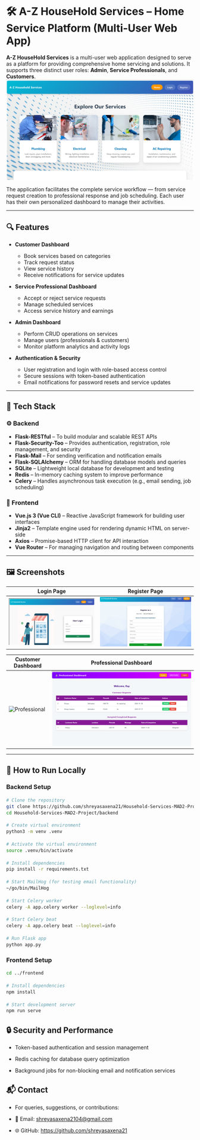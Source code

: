 # 🛠️ A-Z HouseHold Services – Home Service Platform (Multi-User Web App)

**A-Z HouseHold Services** is a multi-user web application designed to serve as a platform for providing comprehensive home servicing and solutions. It supports three distinct user roles: **Admin**, **Service Professionals**, and **Customers**.
![Home](home1.png)


The application facilitates the complete service workflow — from service request creation to professional response and job scheduling. Each user has their own personalized dashboard to manage their activities.

---

## 🔍 Features

- **Customer Dashboard**
  - Book services based on categories
  - Track request status
  - View service history
  - Receive notifications for service updates

- **Service Professional Dashboard**
  - Accept or reject service requests
  - Manage scheduled services
  - Access service history and earnings

- **Admin Dashboard**
  - Perform CRUD operations on services
  - Manage users (professionals & customers)
  - Monitor platform analytics and activity logs

- **Authentication & Security**
  - User registration and login with role-based access control
  - Secure sessions with token-based authentication
  - Email notifications for password resets and service updates

---

## 🧰 Tech Stack

### ⚙️ Backend
- **Flask-RESTful** – To build modular and scalable REST APIs  
- **Flask-Security-Too** – Provides authentication, registration, role management, and security  
- **Flask-Mail** – For sending verification and notification emails  
- **Flask-SQLAlchemy** – ORM for handling database models and queries  
- **SQLite** – Lightweight local database for development and testing  
- **Redis** – In-memory caching system to improve performance  
- **Celery** – Handles asynchronous task execution (e.g., email sending, job scheduling)  

### 🎨 Frontend
- **Vue.js 3 (Vue CLI)** – Reactive JavaScript framework for building user interfaces  
- **Jinja2** – Template engine used for rendering dynamic HTML on server-side  
- **Axios** – Promise-based HTTP client for API interaction  
- **Vue Router** – For managing navigation and routing between components  

---

## 🖼️ Screenshots

| Login Page | Register Page |
|--------------------|----------------------|
| ![Customer Dashboard](login.png) | ![Service Request](register.png) |

| Customer Dashboard | Professional Dashboard |
|------------------------|------------------|
| ![Professional](customer(2).png) | ![Admin](professional.png) |



---

## 🚀 How to Run Locally

### Backend Setup

```bash
# Clone the repository
git clone https://github.com/shreyasaxena21/Household-Services-MAD2-Project
cd Household-Services-MAD2-Project/backend

# Create virtual environment
python3 -m venv .venv

# Activate the virtual environment
source .venv/bin/activate

# Install dependencies
pip install -r requirements.txt

# Start MailHog (for testing email functionality)
~/go/bin/MailHog

# Start Celery worker
celery -A app.celery worker --loglevel=info

# Start Celery beat
celery -A app.celery beat --loglevel=info

# Run Flask app
python app.py
```

### Frontend Setup

```bash
cd ../frontend

# Install dependencies
npm install

# Start development server
npm run serve
```
## 🔒 Security and Performance
- Token-based authentication and session management

- Redis caching for database query optimization

- Background jobs for non-blocking email and notification services

## 📬 Contact
- For queries, suggestions, or contributions:

- 📧 Email: shreyasaxena2104@gmail.com

- 🌐 GitHub: https://github.com/shreyasaxena21
